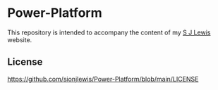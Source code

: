 # Power-Platform
This repository is intended to accompany the content of my [S J Lewis](https://www.sjlewis.com) website. 

## License
https://github.com/sionjlewis/Power-Platform/blob/main/LICENSE
